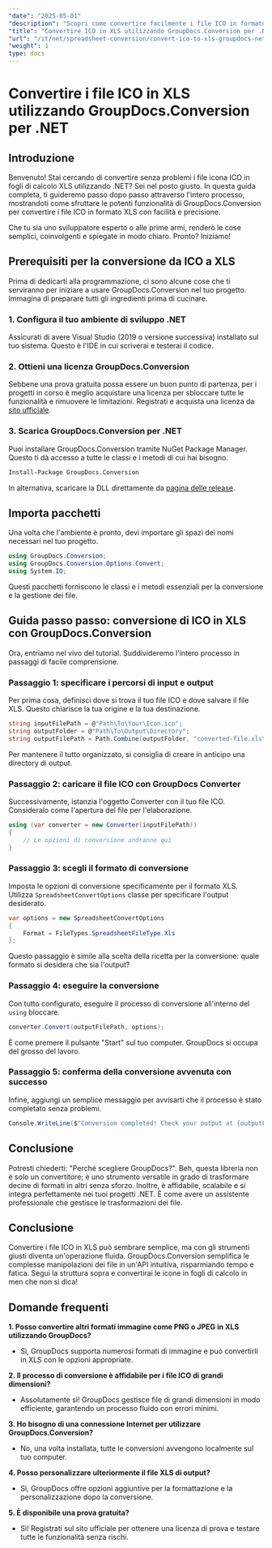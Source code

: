 ```yaml
---
"date": "2025-05-01"
"description": "Scopri come convertire facilmente i file ICO in formato XLS utilizzando GroupDocs.Conversion per .NET. Segui questa guida passo passo per una conversione fluida dei file nei tuoi progetti C#."
"title": "Convertire ICO in XLS utilizzando GroupDocs.Conversion per .NET&#58; una guida passo passo"
"url": "/it/net/spreadsheet-conversion/convert-ico-to-xls-groupdocs-net/"
"weight": 1
type: docs
---
```

# Convertire i file ICO in XLS utilizzando GroupDocs.Conversion per .NET

## Introduzione

Benvenuto! Stai cercando di convertire senza problemi i file icona ICO in fogli di calcolo XLS utilizzando .NET? Sei nel posto giusto. In questa guida completa, ti guideremo passo dopo passo attraverso l'intero processo, mostrandoti come sfruttare le potenti funzionalità di GroupDocs.Conversion per convertire i file ICO in formato XLS con facilità e precisione.

Che tu sia uno sviluppatore esperto o alle prime armi, renderò le cose semplici, coinvolgenti e spiegate in modo chiaro. Pronto? Iniziamo!


## Prerequisiti per la conversione da ICO a XLS

Prima di dedicarti alla programmazione, ci sono alcune cose che ti serviranno per iniziare a usare GroupDocs.Conversion nel tuo progetto. Immagina di preparare tutti gli ingredienti prima di cucinare.

### 1. Configura il tuo ambiente di sviluppo .NET

Assicurati di avere Visual Studio (2019 o versione successiva) installato sul tuo sistema. Questo è l'IDE in cui scriverai e testerai il codice.

### 2. Ottieni una licenza GroupDocs.Conversion

Sebbene una prova gratuita possa essere un buon punto di partenza, per i progetti in corso è meglio acquistare una licenza per sbloccare tutte le funzionalità e rimuovere le limitazioni. Registrati e acquista una licenza da [sito ufficiale](https://purchase.groupdocs.com/buy).

### 3. Scarica GroupDocs.Conversion per .NET

Puoi installare GroupDocs.Conversion tramite NuGet Package Manager. Questo ti dà accesso a tutte le classi e i metodi di cui hai bisogno. 

```bash
Install-Package GroupDocs.Conversion
```
In alternativa, scaricare la DLL direttamente da [pagina delle release](https://releases.groupdocs.com/conversion/net/).


## Importa pacchetti

Una volta che l'ambiente è pronto, devi importare gli spazi dei nomi necessari nel tuo progetto.

```csharp
using GroupDocs.Conversion;
using GroupDocs.Conversion.Options.Convert;
using System.IO;
```

Questi pacchetti forniscono le classi e i metodi essenziali per la conversione e la gestione dei file.


## Guida passo passo: conversione di ICO in XLS con GroupDocs.Conversion

Ora, entriamo nel vivo del tutorial. Suddivideremo l'intero processo in passaggi di facile comprensione.

### Passaggio 1: specificare i percorsi di input e output

Per prima cosa, definisci dove si trova il tuo file ICO e dove salvare il file XLS. Questo chiarisce la tua origine e la tua destinazione.

```csharp
string inputFilePath = @"Path\To\Your\Icon.ico";
string outputFolder = @"Path\To\Output\Directory";
string outputFilePath = Path.Combine(outputFolder, "converted-file.xls");
```

Per mantenere il tutto organizzato, si consiglia di creare in anticipo una directory di output.

### Passaggio 2: caricare il file ICO con GroupDocs Converter

Successivamente, istanzia l'oggetto Converter con il tuo file ICO. Consideralo come l'apertura del file per l'elaborazione.

```csharp
using (var converter = new Converter(inputFilePath))
{
    // Le opzioni di conversione andranno qui
}
```

### Passaggio 3: scegli il formato di conversione

Imposta le opzioni di conversione specificamente per il formato XLS. Utilizza `SpreadsheetConvertOptions` classe per specificare l'output desiderato.

```csharp
var options = new SpreadsheetConvertOptions 
{ 
    Format = FileTypes.SpreadsheetFileType.Xls 
};
```

Questo passaggio è simile alla scelta della ricetta per la conversione: quale formato si desidera che sia l'output?

### Passaggio 4: eseguire la conversione

Con tutto configurato, eseguire il processo di conversione all'interno del `using` bloccare.

```csharp
converter.Convert(outputFilePath, options);
```

È come premere il pulsante "Start" sul tuo computer. GroupDocs si occupa del grosso del lavoro.

### Passaggio 5: conferma della conversione avvenuta con successo

Infine, aggiungi un semplice messaggio per avvisarti che il processo è stato completato senza problemi.

```csharp
Console.WriteLine($"Conversion completed! Check your output at {outputFolder}");
```

## Conclusione

Potresti chiederti: "Perché scegliere GroupDocs?". Beh, questa libreria non è solo un convertitore; è uno strumento versatile in grado di trasformare decine di formati in altri senza sforzo. Inoltre, è affidabile, scalabile e si integra perfettamente nei tuoi progetti .NET. È come avere un assistente professionale che gestisce le trasformazioni dei file.


## Conclusione

Convertire i file ICO in XLS può sembrare semplice, ma con gli strumenti giusti diventa un'operazione fluida. GroupDocs.Conversion semplifica le complesse manipolazioni dei file in un'API intuitiva, risparmiando tempo e fatica. Segui la struttura sopra e convertirai le icone in fogli di calcolo in men che non si dica!


## Domande frequenti

**1. Posso convertire altri formati immagine come PNG o JPEG in XLS utilizzando GroupDocs?**  

- Sì, GroupDocs supporta numerosi formati di immagine e può convertirli in XLS con le opzioni appropriate.

**2. Il processo di conversione è affidabile per i file ICO di grandi dimensioni?**  

- Assolutamente sì! GroupDocs gestisce file di grandi dimensioni in modo efficiente, garantendo un processo fluido con errori minimi.

**3. Ho bisogno di una connessione Internet per utilizzare GroupDocs.Conversion?**  

- No, una volta installata, tutte le conversioni avvengono localmente sul tuo computer.

**4. Posso personalizzare ulteriormente il file XLS di output?**  

- Sì, GroupDocs offre opzioni aggiuntive per la formattazione e la personalizzazione dopo la conversione.

**5. È disponibile una prova gratuita?**  

- Sì! Registrati sul sito ufficiale per ottenere una licenza di prova e testare tutte le funzionalità senza rischi.